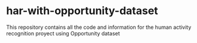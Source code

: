 # har-with-opportunity-dataset
This repository contains all the code and information for the human activity recognition proyect using Opportunity dataset

